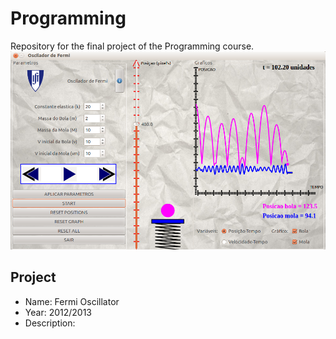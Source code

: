Programming
====

Repository for the final project of the Programming course.
![alt text](https://github.com/filipenovais/ProgrammingCourse/blob/master/programa.png)

Project
--------

- Name: Fermi Oscillator
- Year: 2012/2013
- Description: 
